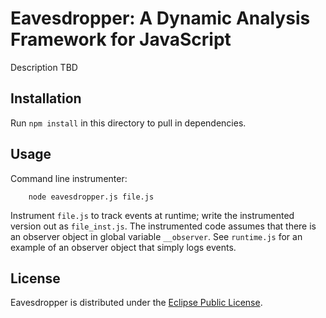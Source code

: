 Eavesdropper: A Dynamic Analysis Framework for JavaScript
=========================================================

Description TBD

Installation
------------

Run `npm install` in this directory to pull in dependencies.


Usage
-----

Command line instrumenter:

        node eavesdropper.js file.js

Instrument `file.js` to track events at runtime; write the instrumented version out as `file_inst.js`. The instrumented code assumes that there is an observer object in global variable `__observer`. See `runtime.js` for an example of an observer object that simply logs events.

License
-------

Eavesdropper is distributed under the [Eclipse Public License](http://www.eclipse.org/legal/epl-v10.html).

